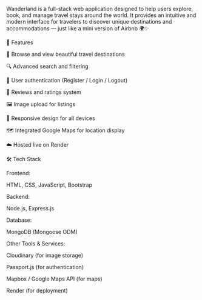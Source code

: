 Wanderland is a full-stack web application designed to help users explore, book, and manage travel stays around the world.
It provides an intuitive and modern interface for travelers to discover unique destinations and accommodations — just like a mini version of Airbnb 🌍✨

🚀 Features

🏡 Browse and view beautiful travel destinations

🔍 Advanced search and filtering

👤 User authentication (Register / Login / Logout)

💬 Reviews and ratings system

🖼️ Image upload for listings

📱 Responsive design for all devices

🗺️ Integrated Google Maps for location display

☁️ Hosted live on Render

🛠️ Tech Stack

Frontend:

HTML, CSS, JavaScript, Bootstrap

Backend:

Node.js, Express.js

Database:

MongoDB (Mongoose ODM)

Other Tools & Services:

Cloudinary (for image storage)

Passport.js (for authentication)

Mapbox / Google Maps API (for maps)

Render (for deployment)
